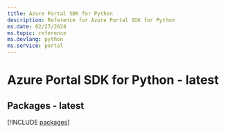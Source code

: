 ```yaml
---
title: Azure Portal SDK for Python
description: Reference for Azure Portal SDK for Python
ms.date: 02/27/2024
ms.topic: reference
ms.devlang: python
ms.service: portal
---
```

# Azure Portal SDK for Python - latest
## Packages - latest
[!INCLUDE [packages](portal-index.md)]